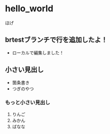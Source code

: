 # hello_world

ほげ

## brtestブランチで行を追加したよ！

- ローカルで編集しました！

## 小さい見出し

- 箇条書き
- つぎのやつ

### もっと小さい見出し

1. りんご
2. みかん
3. ばなな

